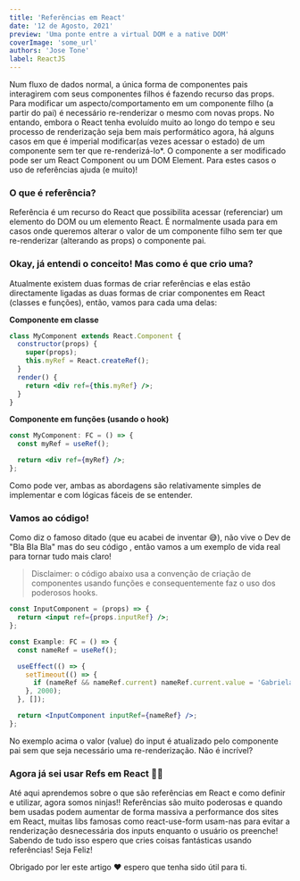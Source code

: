 ```yaml
---
title: 'Referências em React'
date: '12 de Agosto, 2021'
preview: 'Uma ponte entre a virtual DOM e a native DOM'
coverImage: 'some_url'
authors: 'Jose Tone'
label: ReactJS
---
```


Num fluxo de dados normal, a única forma de componentes pais interagirem com seus componentes filhos é fazendo recurso das props. Para modificar um aspecto/comportamento em um componente filho (a partir do pai) é necessário re-renderizar o mesmo com novas props. No entando, embora o React tenha evoluído muito ao longo do tempo e seu processo de renderização seja bem mais performático agora, há alguns casos em que é imperial modificar(as vezes acessar o estado) de um componente sem ter que re-renderizá-lo\*. O componente a ser modificado pode ser um React Component ou um DOM Element. Para estes casos o uso de referências ajuda (e muito)!

### O que é referência?

Referência é um recurso do React que possibilita acessar (referenciar) um elemento do DOM ou um elemento React. É normalmente usada para em casos onde queremos alterar o valor de um componente filho sem ter que re-renderizar (alterando as props) o componente pai.

### Okay, já entendi o conceito! Mas como é que crio uma?

Atualmente existem duas formas de criar referências e elas estão directamente ligadas as duas formas de criar componentes em React (classes e funções), então, vamos para cada uma delas:

**Componente em classe**

```jsx
class MyComponent extends React.Component {
  constructor(props) {
    super(props);
    this.myRef = React.createRef();
  }
  render() {
    return <div ref={this.myRef} />;
  }
}
```

**Componente em funções (usando o hook)**

```jsx
const MyComponent: FC = () => {
  const myRef = useRef();

  return <div ref={myRef} />;
};
```

Como pode ver, ambas as abordagens são relativamente simples de implementar e com lógicas fáceis de se entender.

### Vamos ao código!

Como diz o famoso ditado (que eu acabei de inventar 😅), não vive o Dev de "Bla Bla Bla" mas do seu código , então vamos a um exemplo de vida real para tornar tudo mais claro!

> Disclaimer: o código abaixo usa a convenção de criação de componentes usando funções e consequentemente faz o uso dos poderosos hooks.

```jsx
const InputComponent = (props) => {
  return <input ref={props.inputRef} />;
};

const Example: FC = () => {
  const nameRef = useRef();

  useEffect(() => {
    setTimeout(() => {
      if (nameRef && nameRef.current) nameRef.current.value = 'Gabriela';
    }, 2000);
  }, []);

  return <InputComponent inputRef={nameRef} />;
};
```

No exemplo acima o valor (value) do input é atualizado pelo componente pai sem que seja necessário uma re-renderização. Não é incrível?

### Agora já sei usar Refs em React 🥷🏽

Até aqui aprendemos sobre o que são referências em React e como definir e utilizar, agora somos ninjas!! Referências são muito poderosas e quando bem usadas podem aumentar de forma massiva a performance dos sites em React, muitas libs famosas como react-use-form usam-nas para evitar a renderização desnecessária dos inputs enquanto o usuário os preenche! Sabendo de tudo isso espero que cries coisas fantásticas usando referências! Seja Feliz!

Obrigado por ler este artigo ❤️ espero que tenha sido útil para ti.
